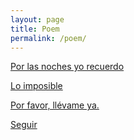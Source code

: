 ```yaml
---
layout: page
title: Poem
permalink: /poem/
---
```


[Por las noches yo recuerdo](/blog/poem/2018/10/28/por-las-noches-yo-recuerdo.html)

[Lo imposible](/blog/poem/2018-11-04-lo-imposible.html)

[Por favor, llévame ya.](/blog/poem/2018-11-09-por-favor-llevame-ya.html)

[Seguir](/blog/poem/2019-01-29-seguir.html)
